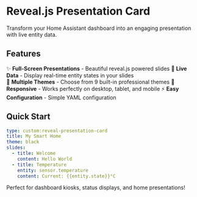 # Reveal.js Presentation Card

Transform your Home Assistant dashboard into an engaging presentation with live entity data.

## Features

✨ **Full-Screen Presentations** - Beautiful reveal.js powered slides
🔄 **Live Data** - Display real-time entity states in your slides  
🎨 **Multiple Themes** - Choose from 9 built-in professional themes
📱 **Responsive** - Works perfectly on desktop, tablet, and mobile
⚡ **Easy Configuration** - Simple YAML configuration

## Quick Start

```yaml
type: custom:reveal-presentation-card
title: My Smart Home
theme: black
slides:
  - title: Welcome
    content: Hello World
  - title: Temperature
    entity: sensor.temperature
    content: Current: {{entity.state}}°C
```

Perfect for dashboard kiosks, status displays, and home presentations!
